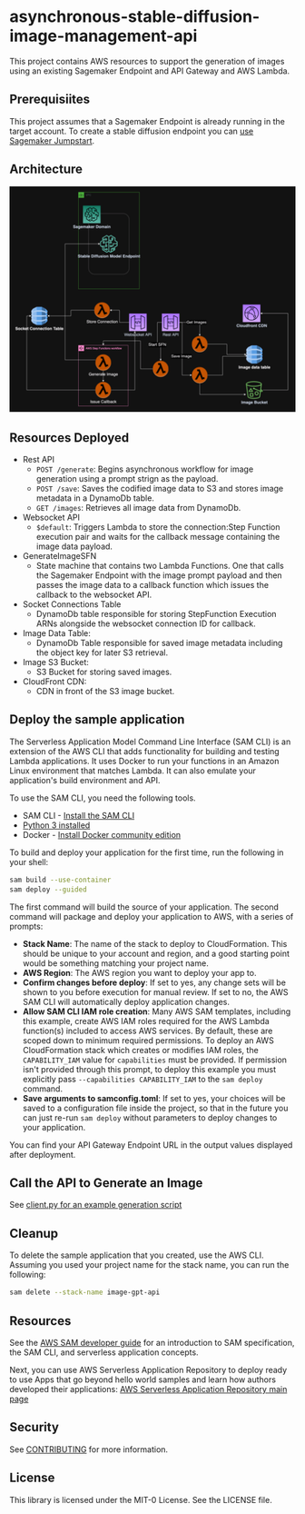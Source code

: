 # asynchronous-stable-diffusion-image-management-api

This project contains AWS resources to support the generation of images using an existing Sagemaker Endpoint and API Gateway and AWS Lambda. 

## Prerequisiites

This project assumes that a Sagemaker Endpoint is already running in the target account. To create a stable diffusion endpoint you can [use Sagemaker Jumpstart](https://docs.aws.amazon.com/sagemaker/latest/dg/studio-jumpstart.html#jumpstart-open-use).

## Architecture
![](architecture.png)

## Resources Deployed
- Rest API
  - `POST /generate`: Begins asynchronous workflow for image generation using a prompt strign as the payload.
  - `POST /save`: Saves the codified image data to S3 and stores image metadata in a DynamoDb table.
  - `GET /images`: Retrieves all image data from DynamoDb.
- Websocket API
  - `$default`: Triggers Lambda to store the connection:Step Function execution pair and waits for the callback message containing the image data payload.
- GenerateImageSFN
  - State machine that contains two Lambda Functions. One that calls the Sagemaker Endpoint with the image prompt payload and then passes the image data to a callback function which issues the callback to the websocket API.
- Socket Connections Table
  - DynamoDb table responsible for storing StepFunction Execution ARNs alongside the websocket connection ID for callback.
- Image Data Table:
  - DynamoDb Table responsible for saved image metadata including the object key for later S3 retrieval.
- Image S3 Bucket:
  - S3 Bucket for storing saved images.
- CloudFront CDN:
  - CDN in front of the S3 image bucket.

## Deploy the sample application

The Serverless Application Model Command Line Interface (SAM CLI) is an extension of the AWS CLI that adds functionality for building and testing Lambda applications. It uses Docker to run your functions in an Amazon Linux environment that matches Lambda. It can also emulate your application's build environment and API.

To use the SAM CLI, you need the following tools.

* SAM CLI - [Install the SAM CLI](https://docs.aws.amazon.com/serverless-application-model/latest/developerguide/serverless-sam-cli-install.html)
* [Python 3 installed](https://www.python.org/downloads/)
* Docker - [Install Docker community edition](https://hub.docker.com/search/?type=edition&offering=community)

To build and deploy your application for the first time, run the following in your shell:

```bash
sam build --use-container
sam deploy --guided
```

The first command will build the source of your application. The second command will package and deploy your application to AWS, with a series of prompts:

* **Stack Name**: The name of the stack to deploy to CloudFormation. This should be unique to your account and region, and a good starting point would be something matching your project name.
* **AWS Region**: The AWS region you want to deploy your app to.
* **Confirm changes before deploy**: If set to yes, any change sets will be shown to you before execution for manual review. If set to no, the AWS SAM CLI will automatically deploy application changes.
* **Allow SAM CLI IAM role creation**: Many AWS SAM templates, including this example, create AWS IAM roles required for the AWS Lambda function(s) included to access AWS services. By default, these are scoped down to minimum required permissions. To deploy an AWS CloudFormation stack which creates or modifies IAM roles, the `CAPABILITY_IAM` value for `capabilities` must be provided. If permission isn't provided through this prompt, to deploy this example you must explicitly pass `--capabilities CAPABILITY_IAM` to the `sam deploy` command.
* **Save arguments to samconfig.toml**: If set to yes, your choices will be saved to a configuration file inside the project, so that in the future you can just re-run `sam deploy` without parameters to deploy changes to your application.

You can find your API Gateway Endpoint URL in the output values displayed after deployment.
## Call the API to Generate an Image
See [client.py for an example generation script](client/client.py)
## Cleanup

To delete the sample application that you created, use the AWS CLI. Assuming you used your project name for the stack name, you can run the following:

```bash
sam delete --stack-name image-gpt-api
```

## Resources

See the [AWS SAM developer guide](https://docs.aws.amazon.com/serverless-application-model/latest/developerguide/what-is-sam.html) for an introduction to SAM specification, the SAM CLI, and serverless application concepts.

Next, you can use AWS Serverless Application Repository to deploy ready to use Apps that go beyond hello world samples and learn how authors developed their applications: [AWS Serverless Application Repository main page](https://aws.amazon.com/serverless/serverlessrepo/)


## Security

See [CONTRIBUTING](CONTRIBUTING.md#security-issue-notifications) for more information.

## License

This library is licensed under the MIT-0 License. See the LICENSE file.

